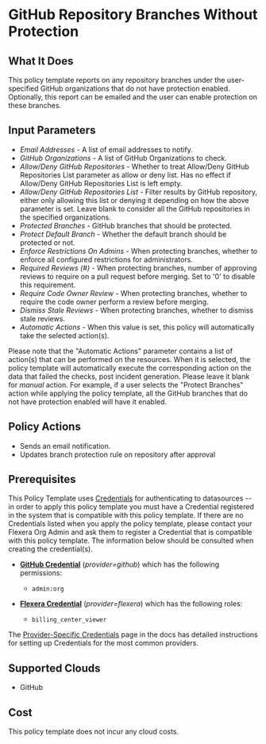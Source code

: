 # GitHub Repository Branches Without Protection

## What It Does

This policy template reports on any repository branches under the user-specified GitHub organizations that do not have protection enabled. Optionally, this report can be emailed and the user can enable protection on these branches.

## Input Parameters

- *Email Addresses* - A list of email addresses to notify.
- *GitHub Organizations* - A list of GitHub Organizations to check.
- *Allow/Deny GitHub Repositories* - Whether to treat Allow/Deny GitHub Repositories List parameter as allow or deny list. Has no effect if Allow/Deny GitHub Repositories List is left empty.
- *Allow/Deny GitHub Repositories List* - Filter results by GitHub repository, either only allowing this list or denying it depending on how the above parameter is set. Leave blank to consider all the GitHub repositories in the specified organizations.
- *Protected Branches* - GitHub branches that should be protected.
- *Protect Default Branch* - Whether the default branch should be protected or not.
- *Enforce Restrictions On Admins* - When protecting branches, whether to enforce all configured restrictions for administrators.
- *Required Reviews (#)* - When protecting branches, number of approving reviews to require on a pull request before merging. Set to '0' to disable this requirement.
- *Require Code Owner Review* - When protecting branches, whether to require the code owner perform a review before merging.
- *Dismiss Stale Reviews* - When protecting branches, whether to dismiss stale reviews.
- *Automatic Actions* - When this value is set, this policy will automatically take the selected action(s).

Please note that the "Automatic Actions" parameter contains a list of action(s) that can be performed on the resources. When it is selected, the policy template will automatically execute the corresponding action on the data that failed the checks, post incident generation. Please leave it blank for *manual* action.
For example, if a user selects the "Protect Branches" action while applying the policy template, all the GitHub branches that do not have protection enabled will have it enabled.

## Policy Actions

- Sends an email notification.
- Updates branch protection rule on repository after approval

## Prerequisites

This Policy Template uses [Credentials](https://docs.flexera.com/flexera/EN/Automation/ManagingCredentialsExternal.htm) for authenticating to datasources -- in order to apply this policy template you must have a Credential registered in the system that is compatible with this policy template. If there are no Credentials listed when you apply the policy template, please contact your Flexera Org Admin and ask them to register a Credential that is compatible with this policy template. The information below should be consulted when creating the credential(s).

- [**GitHub Credential**](https://docs.flexera.com/flexera/EN/Automation/GenericCredentials.htm#automationadmin_1982464505_1121389) (*provider=github*) which has the following permissions:
  - `admin:org`

- [**Flexera Credential**](https://docs.flexera.com/flexera/EN/Automation/ProviderCredentials.htm) (*provider=flexera*) which has the following roles:
  - `billing_center_viewer`

The [Provider-Specific Credentials](https://docs.flexera.com/flexera/EN/Automation/ProviderCredentials.htm) page in the docs has detailed instructions for setting up Credentials for the most common providers.

## Supported Clouds

- GitHub

## Cost

This policy template does not incur any cloud costs.
